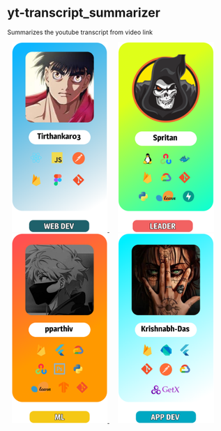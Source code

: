 # yt-transcript_summarizer
Summarizes the youtube transcript from video link


<p align="center">
  <a href="https://github.com/Tirthankar03", style="margin-right: 20px;">
  <img src="https://github.com/Krishnabh-Das/yt-transcript_summarizer/blob/e1f045d652a0a872ae95ca5157ef76f57c5eff85/titsthankar.png" width="220" alt="Image 1">
  </a>
  <a href="https://github.com/Spritan", style="margin-right: 20px;">
  <img src="https://github.com/Krishnabh-Das/yt-transcript_summarizer/blob/e1f045d652a0a872ae95ca5157ef76f57c5eff85/proyashDa.png" width="220" alt="Image 2">
  </a>
  <a href="https://github.com/pparthiv", style="margin-right: 20px;">
  <img src="https://github.com/Krishnabh-Das/yt-transcript_summarizer/blob/e1f045d652a0a872ae95ca5157ef76f57c5eff85/pp.png" width="220" alt="Image 3">
  </a>
  <a href="https://github.com/Krishnabh-Das", style="margin-right: 20px;">
  <img src="https://github.com/Krishnabh-Das/yt-transcript_summarizer/blob/e1f045d652a0a872ae95ca5157ef76f57c5eff85/krishnabh.png" width="220" alt="Image 3">
  </a>
</p>



